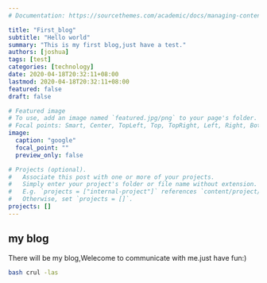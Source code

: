 ```yaml
---
# Documentation: https://sourcethemes.com/academic/docs/managing-content/

title: "First_blog"
subtitle: "Hello world"
summary: "This is my first blog,just have a test."
authors: [joshua]
tags: [test]
categories: [technology]
date: 2020-04-18T20:32:11+08:00
lastmod: 2020-04-18T20:32:11+08:00
featured: false
draft: false

# Featured image
# To use, add an image named `featured.jpg/png` to your page's folder.
# Focal points: Smart, Center, TopLeft, Top, TopRight, Left, Right, BottomLeft, Bottom, BottomRight.
image:
  caption: "google"
  focal_point: ""
  preview_only: false

# Projects (optional).
#   Associate this post with one or more of your projects.
#   Simply enter your project's folder or file name without extension.
#   E.g. `projects = ["internal-project"]` references `content/project/deep-learning/index.md`.
#   Otherwise, set `projects = []`.
projects: []
---
```

## my blog

There will be my blog,Welecome to communicate with me.just have fun:)

```bash
bash crul -las
```
